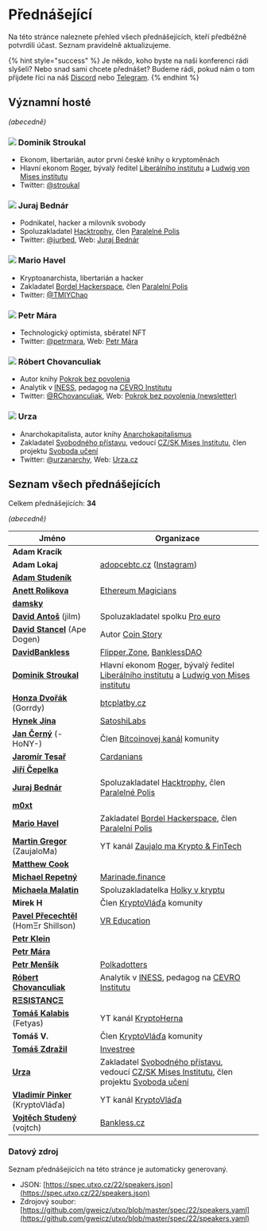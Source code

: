 # Přednášející

Na této stránce naleznete přehled všech přednášejících, kteří předběžně potvrdili účast. Seznam pravidelně aktualizujeme.

{% hint style="success" %}
Je někdo, koho byste na naši konferenci rádi slyšeli? Nebo snad sami chcete přednášet? Budeme rádi, pokud nám o tom přijdete říci na náš [Discord](https://discord.gg/5k9dEtVhnv) nebo [Telegram](https://t.me/utxoprague).
{% endhint %}

## Významní hosté

_(abecedně)_

### ![](https://spec.utxo.cz/22/photos/speakers/dominik-stroukal-sm.png) Dominik Stroukal

* Ekonom, libertarián, autor první české knihy o kryptoměnách
* Hlavní ekonom [Roger](https://www.roger.cz/), bývalý ředitel [Liberálního institutu](https://libinst.cz/) a [Ludwig von Mises institutu](https://www.mises.cz/)
* Twitter: [@stroukal](https://twitter.com/stroukal)

### ![](https://spec.utxo.cz/22/photos/speakers/juraj-bednar-sm.png) Juraj Bednár

* Podnikatel, hacker a milovník svobody
* Spoluzakladatel [Hacktrophy](https://hacktrophy.com/sk/), člen [Paralelné Polis](https://paralelnapolis.sk)
* Twitter: [@jurbed](https://twitter.com/jurbed), Web: [Juraj Bednár](https://juraj.bednar.io)

### ![](https://spec.utxo.cz/22/photos/speakers/mario-havel-sm.png) Mario Havel

* Kryptoanarchista, libertarián a hacker
* Zakladatel [Bordel Hackerspace](https://bordel.paralelnipolis.cz/#/), člen [Paralelní Polis](https://www.paralelnipolis.cz/)
* Twitter: [@TMIYChao](https://twitter.com/TMIYChao)

### ![](https://spec.utxo.cz/22/photos/speakers/petr-mara-sm.png) Petr Mára

* Technologický optimista, sběratel NFT
* Twitter: [@petrmara](https://twitter.com/petrmara), Web: [Petr Mára](https://www.petrmara.com)

### ![](https://spec.utxo.cz/22/photos/speakers/robert-chovanculiak-sm.png) Róbert Chovanculiak

* Autor knihy [Pokrok bez povolenia](https://libinst.cz/produkt/pokrok-bez-povolenia/)
* Analytik v [INESS](https://www.iness.sk), pedagog na [CEVRO Institutu](https://www.cevroinstitut.cz/cs/pedagog/ing-robert-chovanculiak-ph-d/)
* Twitter: [@RChovanculiak](https://twitter.com/RChovanculiak), Web: [Pokrok bez povolenia (newsletter)](https://robertchovanculiak.substack.com)

### ![](https://spec.utxo.cz/22/photos/speakers/urza-sm.png) Urza

* Anarchokapitalista, autor knihy [Anarchokapitalismus](https://kniha.urza.cz/)
* Zakladatel [Svobodného přístavu](https://pristav.urza.cz/), vedoucí [CZ/SK Mises Institutu](https://www.mises.cz/), člen projektu [Svoboda učení](https://www.svobodauceni.cz/)
* Twitter: [@urzanarchy](https://twitter.com/urzanarchy), Web: [Urza.cz](https://urza.cz)

## Seznam všech přednášejících

Celkem přednášejících: **34**

_(abecedně)_

| Jméno                                                                      | Organizace                                                                                                                                                                      |
| -------------------------------------------------------------------------- | ------------------------------------------------------------------------------------------------------------------------------------------------------------------------------- |
| **Adam Kracík**                                                            |                                                                                                                                                                                 |
| **Adam Lokaj**                                                             | [adopcebtc.cz](https://www.adopcebtc.cz/) ([Instagram](https://www.instagram.com/adopcebitcoinu/))                                                                              |
| [**Adam Studeník**](https://twitter.com/adamstudenik)                      |                                                                                                                                                                                 |
| [**Anett Rolikova**](https://twitter.com/anettrolikova)                    | [Ethereum Magicians](https://ethereum-magicians.org/)                                                                                                                           |
| [**damsky**](https://twitter.com/CryptoDamSky)                             |                                                                                                                                                                                 |
| [**David Antoš**](https://twitter.com/jilm) (jilm)                         | Spoluzakladatel spolku [Pro euro](https://proeuro.cz)                                                                                                                           |
| [**David Stancel**](https://twitter.com/dave_stancel) (Ape Dogen)          | Autor [Coin Story](https://coinstory.tech/)                                                                                                                                     |
| [**DavidBankless**](https://twitter.com/davidbankless)                     | [Flipper.Zone](https://twitter.com/flipperzonenft), [BanklessDAO](https://www.bankless.community)                                                                               |
| [**Dominik Stroukal**](https://twitter.com/stroukal)                       | Hlavní ekonom [Roger](https://www.roger.cz/), bývalý ředitel [Liberálního institutu](https://libinst.cz/) a [Ludwig von Mises institutu](https://www.mises.cz/)                 |
| [**Honza Dvořák**](https://twitter.com/_Honza_Dvorak) (Gorrdy)             | [btcplatby.cz](https://btcplatby.cz)                                                                                                                                            |
| [**Hynek Jína**](https://twitter.com/HynekJina)                            | [SatoshiLabs](https://satoshilabs.com/)                                                                                                                                         |
| [**Jan Černý**](https://twitter.com/JanCerny) (-HoNY-)                     | Člen [Bitcoinovej kanál](https://bitcoinovejkanal.cz/) komunity                                                                                                                 |
| [**Jaromír Tesař**](https://twitter.com/JaromirTesar)                      | [Cardanians](https://cardanians.io/cs)                                                                                                                                          |
| [**Jiří Čepelka**](https://twitter.com/JiriCepelka)                        |                                                                                                                                                                                 |
| [**Juraj Bednár**](https://twitter.com/jurbed)                             | Spoluzakladatel [Hacktrophy](https://hacktrophy.com/sk/), člen [Paralelné Polis](https://paralelnapolis.sk)                                                                     |
| [**m0xt**](https://twitter.com/m0xt_)                                      |                                                                                                                                                                                 |
| [**Mario Havel**](https://twitter.com/TMIYChao)                            | Zakladatel [Bordel Hackerspace](https://bordel.paralelnipolis.cz/#/), člen [Paralelní Polis](https://www.paralelnipolis.cz/)                                                    |
| [**Martin Gregor**](https://twitter.com/ZaujaloMa) (ZaujaloMa)             | YT kanál [Zaujalo ma Krypto & FinTech](https://www.youtube.com/channel/UCOn72OUpmWhnNuHl04qmRzg)                                                                                |
| [**Matthew Cook**](https://twitter.com/Matyas44Cook)                       |                                                                                                                                                                                 |
| [**Michael Repetný**](https://twitter.com/repetny)                         | [Marinade.finance](https://marinade.finance/)                                                                                                                                   |
| [**Michaela Malatin**](https://twitter.com/malatinmichaela)                | Spoluzakladatelka [Holky v kryptu](https://holkyvkryptu.cz/)                                                                                                                    |
| **Mirek H**                                                                | Člen [KryptoVláďa](https://www.kryptovlada.win) komunity                                                                                                                        |
| [**Pavel Přecechtěl**](https://twitter.com/homershillson) (HomΞr Shillson) | [VR Education](https://vreducation.cz)                                                                                                                                          |
| [**Petr Klein**](https://twitter.com/kleinptr)                             |                                                                                                                                                                                 |
| [**Petr Mára**](https://twitter.com/petrmara)                              |                                                                                                                                                                                 |
| [**Petr Menšík**](https://twitter.com/petr_mensik)                         | [Polkadotters](https://twitter.com/polkadotterss)                                                                                                                               |
| [**Róbert Chovanculiak**](https://twitter.com/RChovanculiak)               | Analytik v [INESS](https://www.iness.sk), pedagog na [CEVRO Institutu](https://www.cevroinstitut.cz/cs/pedagog/ing-robert-chovanculiak-ph-d/)                                   |
| [**RΞSISTANCΞ**](https://twitter.com/reesistancee)                         |                                                                                                                                                                                 |
| [**Tomáš Kalabis**](https://twitter.com/hernakrypto) (Fetyas)              | YT kanál [KryptoHerna](https://www.youtube.com/channel/UCOgYjFqYfUnXo5DK9HceAMw)                                                                                                |
| **Tomáš V.**                                                               | Člen [KryptoVláďa](https://www.kryptovlada.win) komunity                                                                                                                        |
| [**Tomáš Zdražil**](https://twitter.com/investree_cz)                      | [Investree](https://investree.cz)                                                                                                                                               |
| [**Urza**](https://twitter.com/urzanarchy)                                 | Zakladatel [Svobodného přístavu](https://pristav.urza.cz/), vedoucí [CZ/SK Mises Institutu](https://www.mises.cz/), člen projektu [Svoboda učení](https://www.svobodauceni.cz/) |
| [**Vladimír Pinker**](https://twitter.com/KryptoVlada) (KryptoVláďa)       | YT kanál [KryptoVláďa](https://www.kryptovlada.win)                                                                                                                             |
| [**Vojtěch Studený**](https://twitter.com/StudenyVojta) (vojtch)           | [Bankless.cz](https://bankless.cz/)                                                                                                                                             |

### Datový zdroj

Seznam přednášejících na této stránce je automaticky generovaný.

* JSON: [https://spec.utxo.cz/22/speakers.json](https://spec.utxo.cz/22/speakers.json)
* Zdrojový soubor: [https://github.com/gweicz/utxo/blob/master/spec/22/speakers.yaml](https://github.com/gweicz/utxo/blob/master/spec/22/speakers.yaml)
